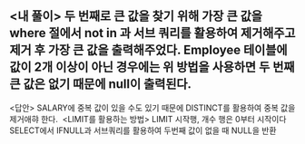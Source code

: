 <내 풀이>
두 번째로 큰 값을 찾기 위해 가장 큰 값을 where 절에서 not in 과 서브 쿼리를 활용하여 제거해주고 제거 후 가장 큰 값을 출력해주었다.
​
Employee 테이블에 값이 2개 이상이 아닌 경우에는 위 방법을 사용하면 두 번째 큰 값은 없기 때문에 null이 출력된다.
-----------------------------------------------------------
<답안>
SALARY에 중복 값이 있을 수도 있기 때문에 DISTINCT를 활용하여 중복 값을 제거애햐 한다.
​
<LIMIT를 활용하는 방법>
LIMIT 시작행, 개수
행은 0부터 시작이다
​
SELECT에서 IFNULL과 서브쿼리를 활용하여 두번째 값이 없을 때 NULL을 반환